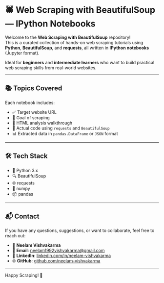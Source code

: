 # 🕷️ Web Scraping with BeautifulSoup — IPython Notebooks

Welcome to the **Web Scraping with BeautifulSoup** repository!  
This is a curated collection of hands-on web scraping tutorials using **Python**, **BeautifulSoup**, and **requests**, all written in **IPython notebooks** (Jupyter format).  

Ideal for **beginners** and **intermediate learners** who want to build practical web scraping skills from real-world websites.

---

## 📚 Topics Covered

Each notebook includes:

- ✅ Target website URL  
- 🎯 Goal of scraping  
- 🧩 HTML analysis walkthrough  
- 🧪 Actual code using `requests` and `BeautifulSoup`  
- 📊 Extracted data in `pandas.DataFrame` or `JSON` format  

---

## 🛠️ Tech Stack

- 🐍 Python 3.x  
- 🔍 BeautifulSoup  
- 🌐 requests  
- 📓 numpy  
- 📦 pandas

---

## 📬 Contact

If you have any questions, suggestions, or want to collaborate, feel free to reach out:

- 👤 **Neelam Vishvakarma**  
- 📧 **Email**: [neelam1992vishvakarma@gmail.com](mailto:neelam1992vishvakarma@gmail.com)  
- 🔗 **LinkedIn**: [linkedin.com/in/neelam-vishvakarma](https://www.linkedin.com/in/neelam-vishvakarma)  
- 🌐 **GitHub**: [github.com/neelam-vishvakarma](https://github.com/neelam-vishvakarma)

---

Happy Scraping! 🚀
